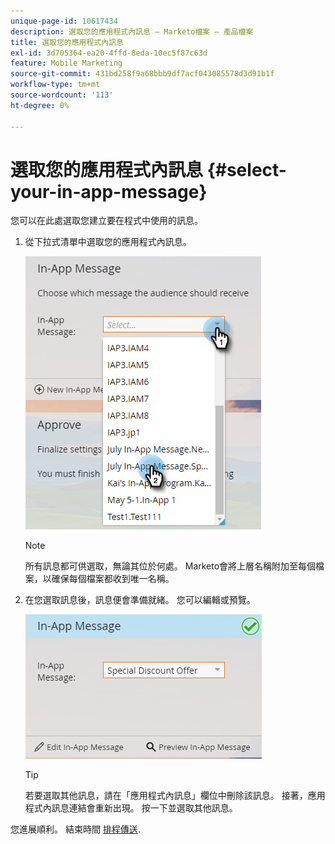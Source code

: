 ```yaml
---
unique-page-id: 10617434
description: 選取您的應用程式內訊息 — Marketo檔案 — 產品檔案
title: 選取您的應用程式內訊息
exl-id: 3d705364-ea20-4ffd-8eda-10ec5f87c63d
feature: Mobile Marketing
source-git-commit: 431bd258f9a68bbb9df7acf043085578d3d91b1f
workflow-type: tm+mt
source-wordcount: '113'
ht-degree: 0%

---
```


# 選取您的應用程式內訊息 {#select-your-in-app-message}

您可以在此處選取您建立要在程式中使用的訊息。

1. 從下拉式清單中選取您的應用程式內訊息。

   ![](assets/image2016-5-9-15-3a43-3a3.png)

   >[!NOTE]
   >
   >所有訊息都可供選取，無論其位於何處。 Marketo會將上層名稱附加至每個檔案，以確保每個檔案都收到唯一名稱。

1. 在您選取訊息後，訊息便會準備就緒。 您可以編輯或預覽。

   ![](assets/image2016-5-9-15-3a41-3a48.png)

   >[!TIP]
   >
   >若要選取其他訊息，請在「應用程式內訊息」欄位中刪除該訊息。 接著，應用程式內訊息連結會重新出現。 按一下並選取其他訊息。

您進展順利。 結束時間 [排程傳送](/help/marketo/product-docs/mobile-marketing/in-app-messages/sending-your-in-app-message/schedule-your-in-app-message.md).

